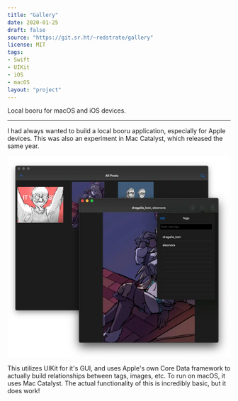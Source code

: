 ```yaml
---
title: "Gallery"
date: 2020-01-25
draft: false
source: "https://git.sr.ht/~redstrate/gallery"
license: MIT
tags:
- Swift
- UIKit
- iOS
- macOS
layout: "project"
---
```


Local booru for macOS and iOS devices.

<!--more-->
---

I had always wanted to build a local booru application, especially for Apple devices. This was also an experiment in Mac Catalyst, which released the same year.

![Screenshot of the main user interface](showcase.webp)

This utilizes UIKit for it's GUI, and uses Apple's own Core Data framework to actually build relationships between tags, images, etc. To run on macOS, it uses Mac Catalyst. The actual functionality of this is incredibly basic, but it does work!
